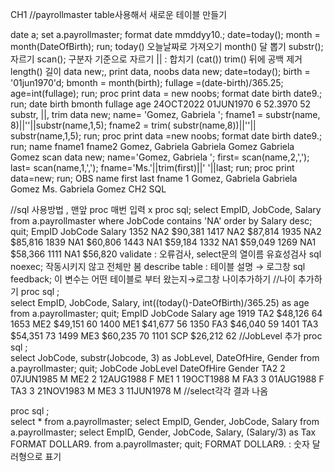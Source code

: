 CH1
//payrollmaster table사용해서 새로운 테이블 만들기

date a; set a.payrollmaster;
format date mmddyy10.;
date=today();
month = month(DateOfBirth);
run;
today() 오늘날짜로 가져오기
month() 달 뽑기
substr(); 자르기
scan(); 구분자 기준으로 자르기
|| : 합치기 (cat())
trim() 뒤에 공백 제거
length() 길이
data new;, print data, noobs
data new;
	date=today();
	birth = '01jun1970'd;
	bmonth = month(birth);
	fullage =(date-birth)/365.25;
	age=int(fullage);
run;
proc print data = new noobs;
	format date birth date9.;
run;
date
birth
bmonth
fullage
age
24OCT2022
01JUN1970
6
52.3970
52
substr, ||, trim
data new;
name= 'Gomez, Gabriela ';
fname1 = substr(name, 8)||''||substr(name,1,5);
fname2 = trim( substr(name,8))||''|| substr(name,1,5);
run;
proc print data =new noobs;
	format date birth date9.;
run;
name
fname1
fname2
Gomez, Gabriela
Gabriela Gomez
Gabriela Gomez
scan
data new;
name='Gomez, Gabriela ';
first= scan(name,2,',');
last= scan(name,1,',');
fname='Ms.'||trim(first)||' '||last;
run;
proc print data=new;
run;
OBS
name
first
last
fname
1
Gomez, Gabriela
Gabriela
Gomez
Ms. Gabriela Gomez
CH2
SQL

//sql 사용방법 , 맨앞 proc 매번 입력 x
proc sql;
	select EmpID, JobCode, Salary
	from a.payrollmaster
	where JobCode contains 'NA'
	order by Salary desc;
quit;
EmpID
JobCode
Salary
1352
NA2
$90,381
1417
NA2
$87,814
1935
NA2
$85,816
1839
NA1
$60,806
1443
NA1
$59,184
1332
NA1
$59,049
1269
NA1
$58,366
1111
NA1
$56,820
validate : 오류검사, select문의 열이름 유효성검사
sql noexec; 작동시키지 않고 전체만 봄
describe table : 테이블 설명 → 로그창
sql feedback; 이 변수는 어떤 테이블로 부터 왔는지→로그창
나이추가하기
//나이 추가하기
proc sql ;	
	select EmpID, JobCode, Salary, int((today()-DateOfBirth)/365.25) as age
	from a.payrollmaster;
quit;
EmpID
JobCode
Salary
age
1919
TA2
$48,126
64
1653
ME2
$49,151
60
1400
ME1
$41,677
56
1350
FA3
$46,040
59
1401
TA3
$54,351
73
1499
ME3
$60,235
70
1101
SCP
$26,212
62
//JobLevel 추가
proc sql ;	
	select JobCode, substr(Jobcode, 3) as JobLevel, DateOfHire, Gender
	from a.payrollmaster;
quit;
JobCode
JobLevel
DateOfHire
Gender
TA2
2
07JUN1985
M
ME2
2
12AUG1988
F
ME1
1
19OCT1988
M
FA3
3
01AUG1988
F
TA3
3
21NOV1983
M
ME3
3
11JUN1978
M
//select각각 결과 나옴

proc sql ;	
	select *
	from a.payrollmaster;
	select EmpID, Gender, JobCode, Salary
	from a.payrollmaster;
	select EmpID, Gender, JobCode, Salary, (Salary/3) as Tax FORMAT DOLLAR9.
	from a.payrollmaster;
quit;
FORMAT DOLLAR9. : 숫자 달러형으로 표기

